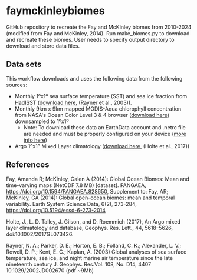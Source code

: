 # faymckinleybiomes

GitHub repository to recreate the Fay and McKinley biomes from 2010-2024 (modified from Fay and McKinley, 2014). Run make_biomes.py to download and recreate these biomes. User needs to specify output directory to download and store data files.

## Data sets
This workflow downloads and uses the following data from the following sources:
- Monthly 1ºx1º sea surface temperature (SST) and sea ice fraction from HadISST ([download here](https://www.metoffice.gov.uk/hadobs/hadisst/data/download.html]), (Rayner et al., 2003)).
- Monthly 9km x 9km mapped MODIS-Aqua chlorophyll concentration from NASA's Ocean Color Level 3 & 4 browser ([download here](https://oceandata.sci.gsfc.nasa.gov/l3/)) downsampled to 1ºx1º
  - Note: To download these data an EarthData account and .netrc file are needed and must be properly configured on your device ([more info here](https://oceancolor.gsfc.nasa.gov/data/download_methods/))
- Argo 1ºx1º Mixed Layer climatology ([download here](https://mixedlayer.ucsd.edu/), (Holte et al., 2017))

## References
Fay, Amanda R; McKinley, Galen A (2014): Global Ocean Biomes: Mean and time-varying maps (NetCDF 7.8 MB) [dataset]. PANGAEA, https://doi.org/10.1594/PANGAEA.828650,
Supplement to: Fay, AR; McKinley, GA (2014): Global open-ocean biomes: mean and temporal variability. Earth System Science Data, 6(2), 273-284, https://doi.org/10.5194/essd-6-273-2014

Holte, J., L. D. Talley, J. Gilson, and D. Roemmich (2017), An Argo mixed layer climatology and database, Geophys. Res. Lett., 44, 5618–5626, doi:10.1002/2017GL073426.

Rayner, N. A.; Parker, D. E.; Horton, E. B.; Folland, C. K.; Alexander, L. V.; Rowell, D. P.; Kent, E. C.; Kaplan, A. (2003) Global analyses of sea surface temperature, sea ice, and night marine air temperature since the late nineteenth century J. Geophys. Res.Vol. 108, No. D14, 4407 10.1029/2002JD002670  (pdf ~9Mb)
